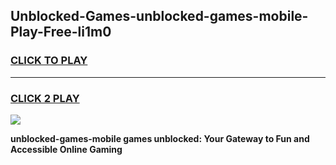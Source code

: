 
## Unblocked-Games-unblocked-games-mobile-Play-Free-li1m0
<h3>
<a href="https://premium76.site?title=unblocked-games-mobile&ref=10A">CLICK TO PLAY</a></h3>
<hr>

<h3>
<a href="https://premium76.site?title=unblocked-games-mobile&ref=10A">CLICK 2 PLAY</a>
  
</h3>

<a href="https://premium76.site?title=unblocked-games-mobile&ref=10A"><img src="https://clearcache.store/games.png"></a>


**unblocked-games-mobile games unblocked: Your Gateway to Fun and Accessible Online Gaming**
